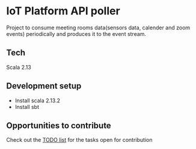 # IoT Platform API poller

Project to consume meeting rooms data(sensors data, calender and zoom events) periodically and produces it to
the event stream.

## Tech
Scala 2.13

## Development setup

- Install scala 2.13.2
- Install sbt

## Opportunities to contribute

Check out the [TODO list](https://github.com/twcbe/iot-data-platform/wiki/IoT-API-Poller-TODO-list) for the tasks
open for contribution

